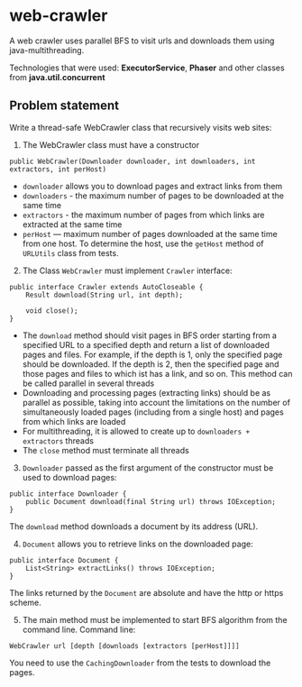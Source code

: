 # web-crawler
A web crawler uses parallel BFS to visit urls and downloads them using java-multithreading.

Technologies that were used: __ExecutorService__, __Phaser__ and other classes from __java.util.concurrent__

## Problem statement
Write a thread-safe WebCrawler class that recursively visits web sites:
1. The WebCrawler class must have a constructor
  
  `public WebCrawler(Downloader downloader, int downloaders, int extractors, int perHost)`
   + `downloader` allows you to download pages and extract links from them
   + `downloaders` - the maximum number of pages to be downloaded at the same time
   + `extractors` - the maximum number of pages from which links are extracted at the same time
   + `perHost` — maximum number of pages downloaded at the same time from one host. To determine the host, use the `getHost` method of `URLUtils` class
   from tests.
   
2. The Class `WebCrawler` must implement `Crawler` interface:
```
public interface Crawler extends AutoCloseable {
    Result download(String url, int depth);

    void close();
}
```
   + The `download` method should visit pages in BFS order starting from a specified URL to a specified depth and return a list of downloaded pages and
   files. For example, if the depth is 1, only the specified page should be downloaded. If the depth is 2, then the specified page and those pages and
   files to which ist has a link, and so on. This method can be called parallel in several threads
   + Downloading and processing pages (extracting links) should be as parallel as possible, taking into account the limitations on the number of
   simultaneously loaded pages (including from a single host) and pages from which links are loaded
   + For multithreading, it is allowed to create up to `downloaders + extractors` threads
   + The `close` method must terminate all threads
   
3. `Downloader` passed as the first argument of the constructor must be used to download pages:
```
public interface Downloader {
    public Document download(final String url) throws IOException;
}
```
The `download` method downloads a document by its address (URL).

4. `Document` allows you to retrieve links on the downloaded page:
```
public interface Document {
    List<String> extractLinks() throws IOException;
}
```
The links returned by the `Document` are absolute and have the http or https scheme.

5. The main method must be implemented to start BFS algorithm from the command line. Command line:
```
WebCrawler url [depth [downloads [extractors [perHost]]]]
```
You need to use the `CachingDownloader` from the tests to download the pages.




